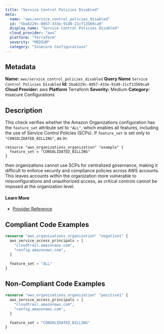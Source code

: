 ```yaml
---
title: "Service Control Policies Disabled"
meta:
  name: "aws/service_control_policies_disabled"
  id: "5ba6229c-8057-433e-91d0-21cf13569ca9"
  display_name: "Service Control Policies Disabled"
  cloud_provider: "aws"
  platform: "Terraform"
  severity: "MEDIUM"
  category: "Insecure Configurations"
---
```

## Metadata
**Name:** `aws/service_control_policies_disabled`
**Query Name** `Service Control Policies Disabled`
**Id:** `5ba6229c-8057-433e-91d0-21cf13569ca9`
**Cloud Provider:** aws
**Platform** Terraform
**Severity:** Medium
**Category:** Insecure Configurations
## Description
This check verifies whether the Amazon Organizations configuration has the `feature_set` attribute set to `"ALL"`, which enables all features, including the use of Service Control Policies (SCPs). If `feature_set` is set only to `"CONSOLIDATED_BILLING"`, as in:

```
resource "aws_organizations_organization" "example" {
  feature_set = "CONSOLIDATED_BILLING"
}
```

then organizations cannot use SCPs for centralized governance, making it difficult to enforce security and compliance policies across AWS accounts. This leaves accounts within the organization more vulnerable to misconfigurations and unauthorized access, as critical controls cannot be imposed at the organization level.

#### Learn More

 - [Provider Reference](https://registry.terraform.io/providers/hashicorp/aws/latest/docs/resources/organizations_policy)


## Compliant Code Examples
```terraform
resource "aws_organizations_organization" "negative1" {
  aws_service_access_principals = [
    "cloudtrail.amazonaws.com",
    "config.amazonaws.com",
  ]

  feature_set = "ALL"
}

```
## Non-Compliant Code Examples
```terraform
resource "aws_organizations_organization" "positive1" {
  aws_service_access_principals = [
    "cloudtrail.amazonaws.com",
    "config.amazonaws.com",
  ]

  feature_set = "CONSOLIDATED_BILLING"
}

```